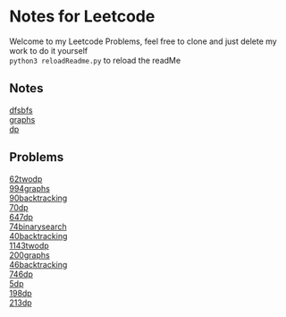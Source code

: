# Notes for Leetcode
Welcome to my Leetcode Problems, feel free to clone and just delete my work to do it yourself<br>
`python3 reloadReadme.py` to reload the readMe

## Notes
[dfsbfs](./notes/dfsbfs.md)<br>
[graphs](./notes/graphs.md)<br>
[dp](./notes/dp.md)<br>

## Problems
[62twodp](./problems/62twodp.md)<br>
[994graphs](./problems/994graphs.md)<br>
[90backtracking](./problems/90backtracking.md)<br>
[70dp](./problems/70dp.md)<br>
[647dp](./problems/647dp.md)<br>
[74binarysearch](./problems/74binarysearch.md)<br>
[40backtracking](./problems/40backtracking.md)<br>
[1143twodp](./problems/1143twodp.md)<br>
[200graphs](./problems/200graphs.md)<br>
[46backtracking](./problems/46backtracking.md)<br>
[746dp](./problems/746dp.md)<br>
[5dp](./problems/5dp.md)<br>
[198dp](./problems/198dp.md)<br>
[213dp](./problems/213dp.md)<br>
